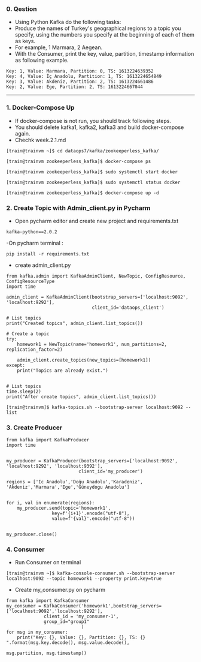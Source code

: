 ### 0. Qestion

- Using Python Kafka do the following tasks:
- Produce the names of Turkey's geographical regions to a topic you specify, using the numbers you specify at the beginning of each of them as keys. 
- For example, 1 Marmara, 2 Aegean.
- With the Consumer, print the key, value, partition, timestamp information as following example.

```
Key: 1, Value: Marmara, Partition: 0, TS: 1613224639352 
Key: 4, Value: İç Anadolu, Partition: 1, TS: 1613224654849 
Key: 3, Value: Akdeniz, Partition: 2, TS: 1613224661486 
Key: 2, Value: Ege, Partition: 2, TS: 1613224667044
```
-----------------------------------------------------------------------------------------------------------------------------------------------------------------------

### 1. Docker-Compose Up

- If docker-compose is not run, you should track following steps.
- You should delete kafka1, kafka2, kafka3 and build docker-compose again.
- Chechk week.2.1.md 

```
[train@trainvm ~]$ cd dataops7/kafka/zookeeperless_kafka/
```

```
[train@trainvm zookeeperless_kafka]$ docker-compose ps
```

```
[train@trainvm zookeeperless_kafka]$ sudo systemctl start docker
```

```
[train@trainvm zookeeperless_kafka]$ sudo systemctl status docker
```

```
[train@trainvm zookeeperless_kafka]$ docker-compose up -d
```

### 2. Create Topic with Admin_client.py in Pycharm
- Open pycharm editor and create new project and requirements.txt

```
kafka-python==2.0.2

```
-On pycharm terminal :
```
pip install -r requirements.txt
```
- create admin_client.py

```
from kafka.admin import KafkaAdminClient, NewTopic, ConfigResource, ConfigResourceType
import time

admin_client = KafkaAdminClient(bootstrap_servers=['localhost:9092', 'localhost:9292'],
                                client_id='dataops_client')

# List topics
print("Created topics", admin_client.list_topics())

# Create a topic
try:
    homework1 = NewTopic(name='homework1', num_partitions=2, replication_factor=2)

    admin_client.create_topics(new_topics=[homework1])
except:
    print("Topics are already exist.")


# List topics
time.sleep(2)
print("After create topics", admin_client.list_topics())
```

```
[train@trainvm]$ kafka-topics.sh --bootstrap-server localhost:9092 --list
```

### 3. Create Producer

```
from kafka import KafkaProducer
import time


my_producer = KafkaProducer(bootstrap_servers=['localhost:9092', 'localhost:9292', 'localhost:9392'],
                           client_id='my_producer')

regions = ['Ic Anadolu','Doğu Anadolu','Karadeniz', 'Akdeniz','Marmara','Ege','Güneydogu Anadolu']


for i, val in enumerate(regions):
    my_producer.send(topic='homework1',
                 key=f'{i+1}'.encode("utf-8"),
                 value=f'{val}'.encode("utf-8"))


my_producer.close()
```

### 4. Consumer
- Run Consumer on terminal
```
[train@trainvm ~]$ kafka-console-consumer.sh --bootstrap-server localhost:9092 --topic homework1 --property print.key=true
```
- Create my_consumer.py on pycharm

```
from kafka import KafkaConsumer
my_consumer = KafkaConsumer('homework1',bootstrap_servers=['localhost:9092','localhost:9292'],
              client_id = 'my_consumer-1',
              group_id="group1"
                            )
for msg in my_consumer:
    print("Key: {}, Value: {}, Partition: {}, TS: {} ".format(msg.key.decode(), msg.value.decode(),
                                                              msg.partition, msg.timestamp))
```



